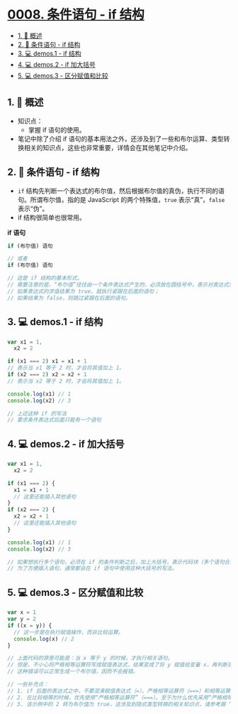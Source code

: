 # [0008. 条件语句 - if 结构](https://github.com/Tdahuyou/TNotes.html-css-js/tree/main/notes/0008.%20%E6%9D%A1%E4%BB%B6%E8%AF%AD%E5%8F%A5%20-%20if%20%E7%BB%93%E6%9E%84)

<!-- region:toc -->

- [1. 📝 概述](#1--概述)
- [2. 📒 条件语句 - if 结构](#2--条件语句---if-结构)
- [3. 💻 demos.1 - if 结构](#3--demos1---if-结构)
- [4. 💻 demos.2 - if 加大括号](#4--demos2---if-加大括号)
- [5. 💻 demos.3 - 区分赋值和比较](#5--demos3---区分赋值和比较)

<!-- endregion:toc -->

## 1. 📝 概述

- 知识点：
  - 掌握 if 语句的使用。
- 笔记中除了介绍 if 语句的基本用法之外，还涉及到了一些和布尔运算、类型转换相关的知识点，这些也非常重要，详情会在其他笔记中介绍。

## 2. 📒 条件语句 - if 结构

- `if` 结构先判断一个表达式的布尔值，然后根据布尔值的真伪，执行不同的语句。所谓布尔值，指的是 JavaScript 的两个特殊值，`true` 表示“真”，`false` 表示“伪”。
- if 结构很简单也很常用。

**if 语句**

```javascript
if (布尔值) 语句

// 或者
if (布尔值) 语句

// 这是 if 结构的基本形式。
// 需要注意的是，“布尔值”往往由一个条件表达式产生的，必须放在圆括号中，表示对表达式求值。
// 如果表达式的求值结果为 true，就执行紧跟在后面的语句；
// 如果结果为 false，则跳过紧跟在后面的语句。
```

## 3. 💻 demos.1 - if 结构

```javascript
var x1 = 1,
  x2 = 2

if (x1 === 2) x1 = x1 + 1
// 表示当 x1 等于 2 时，才会将其值加上 1。
if (x2 === 2) x2 = x2 + 1
// 表示当 x2 等于 2 时，才会将其值加上 1。

console.log(x1) // 1
console.log(x2) // 3

// 上述这种 if 的写法
// 要求条件表达式后面只能有一个语句
```

## 4. 💻 demos.2 - if 加大括号

```javascript
var x1 = 1,
  x2 = 2

if (x1 === 2) {
  x1 = x1 + 1
  // 这里还能插入其他语句
}
if (x2 === 2) {
  x2 = x2 + 1
  // 这里还能插入其他语句
}

console.log(x1) // 1
console.log(x2) // 3

// 如果想执行多个语句，必须在 if 的条件判断之后，加上大括号，表示代码块（多个语句合并成一个语句）。
// 为了方便插入语句，通常都会在 if 语句中使用这种大括号的写法。
```

## 5. 💻 demos.3 - 区分赋值和比较

```javascript
var x = 1
var y = 2
if ((x = y)) {
  // 这一步是在执行赋值操作，而非比较运算。
  console.log(x) // 2
}

// 上面代码的原意可能是：当 x 等于 y 的时候，才执行相关语句。
// 但是，不小心将严格相等运算符写成赋值表达式，结果变成了将 y 赋值给变量 x，再判断变量 x 的值（等于 2）的布尔值（结果为 true）。
// 这种错误可以正常生成一个布尔值，因而不会报错。

// 一些补充点：
// 1. if 后面的表达式之中，不要混淆赋值表达式（=）、严格相等运算符（===）和相等运算符（==）。赋值表达式不具有比较作用。
// 2. 在比较相等的时候，优先使用“严格相等运算符”（===）。至于为什么优先采用“严格相等运算符”（===），而不是“相等运算符”（==），请参考和 “运算符” 相关的笔记。
// 3. 该示例中的 2 转为布尔值为 true，这涉及到隐式类型转换的相关知识点，请参考跟 “数据类型” 相关的笔记。
```
